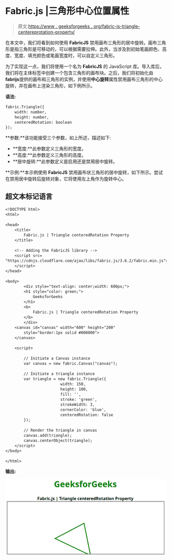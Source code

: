 # Fabric.js |三角形中心位置属性

> 原文:[https://www . geeksforgeeks . org/fabric-js-triangle-centereprotation-property/](https://www.geeksforgeeks.org/fabric-js-triangle-centeredrotation-property/)

在本文中，我们将看到如何使用 **FabricJS** 禁用画布三角形的居中旋转。画布三角形是指三角形是可移动的，可以根据需要拉伸。此外，当涉及到初始笔画颜色、高度、宽度、填充颜色或笔画宽度时，可以自定义三角形。

为了实现这一点，我们将使用一个名为 **FabricJS** 的 JavaScript 库。导入库后，我们将在主体标签中创建一个包含三角形的画布块。之后，我们将初始化由**fabrijs**提供的画布和三角形的实例，并使用**中心旋转**属性禁用画布三角形的中心旋转，并在画布上渲染三角形，如下例所示。

**语法:**

```
fabric.Triangle({
    width: number,
    height: number,
    centeredRotation: boolean
}); 
```

**参数:**该功能接受三个参数，如上所述，描述如下:

*   **宽度:**此参数定义三角形的宽度。
*   **高度:**此参数定义三角形的高度。
*   **居中旋转:**此参数定义是启用还是禁用居中旋转。

**示例:**本示例使用 **FabricJS** 禁用画布状三角形的居中旋转，如下所示。尝试在禁用居中旋转后旋转对象，它将使用左上角作为旋转中心。

## 超文本标记语言

```
<!DOCTYPE html>
<html>

<head>
    <title>
        Fabric.js | Triangle centeredRotation Property
    </title>

    <!-- Adding the FabricJS library -->
    <script src=
"https://cdnjs.cloudflare.com/ajax/libs/fabric.js/3.6.2/fabric.min.js">
    </script>
</head>

<body>
        <div style="text-align: center;width: 600px;">
        <h1 style="color: green;">
            GeeksforGeeks
        </h1>
        <b>
            Fabric.js | Triangle centeredRotation Property
        </b>
        </div>
    <canvas id="canvas" width="600" height="200"
        style="border:1px solid #000000">
    </canvas>

    <script>

        // Initiate a Canvas instance
        var canvas = new fabric.Canvas("canvas");

        // Initiate a triangle instance
        var triangle = new fabric.Triangle({
                        width: 150,
                        height: 100,
                        fill: '',
                        stroke: 'green',
                        strokeWidth: 3,
                        cornerColor: 'blue',
                        centeredRotation: false
        });

        // Render the triangle in canvas
        canvas.add(triangle);
        canvas.centerObject(triangle);
    </script>
</body>

</html>
```

**输出:**

![](img/dd55e54cfef1b29af9e6f011f581978c.png)